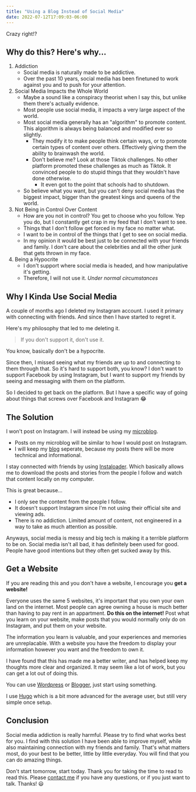 ```yaml
---
title: "Using a Blog Instead of Social Media"
date: 2022-07-12T17:09:03-06:00
---
```

Crazy right!?

## Why do this? Here's why...
1. Addiction
	- Social media is naturally made to be addictive.
	- Over the past 10 years, social media has been finetuned to work against you and to push for your attention.
2. Social Media Impacts the Whole World
	- Maybe a sound like a conspiracy theorist when I say this, but unlike them there's actually evidence.
	- Most people use social media, it impacts a very large aspect of the world.
	- Most social media generally has an "algorithm" to promote content. This algorithm is always being balanced and modified ever so slightly.
		- They modify it to make people think certain ways, or to promote certain types of content over others. Effectively giving them the ability to brainwash the world.
		- Don't believe me? Look at those Tiktok challenges. No other platform promoted these challenges as much as Tiktok. It convinced people to do stupid things that they wouldn't have done otherwise.
			- It even got to the point that schools had to shutdown.
	- So believe what you want, but you can't deny social media has the biggest impact, bigger than the greatest kings and queens of the world.
3. Not Being in Control Over Content
	- How are you not in control? You get to choose who you follow. Yep you do, but I constantly get crap in my feed that I don't want to see.
	- Things that I don't follow get forced in my face no matter what.
	- I want to be in control of the things that I get to see on social media.
	- In my opinion it would be best just to be connected with your friends and family. I don't care about the celebrities and all the other junk that gets thrown in my face.
4. Being a Hypocrite
	- I don't support where social media is headed, and how manipulative it's getting.
	- Therefore, I will not use it. *Under normal circumstances*

## Why I Kinda Use Social Media
A couple of months ago I deleted my Instagram account.
I used it primary with connecting with friends.
And since then I have started to regret it.

Here's my philosophy that led to me deleting it.

> If you don't support it, don't use it.

You know, basically don't be a hypocrite.

Since then, I missed seeing what my friends are up to and connecting to them through that.
So it's hard to support both, you know?
I don't want to support Facebook by using Instagram, but I want to support my friends by seeing and messaging with them on the platform.

So I decided to get back on the platform.
But I have a specific way of going about things that screws over Facebook and Instagram 😂

## The Solution
I won't post on Instagram.
I will instead be using my [microblog](/microblog).

- Posts on my microblog will be similar to how I would post on Instagram.
- I will keep my [blog](/posts) seperate, because my posts there will be more technical and informational.

I stay connected with friends by using [Instaloader](https://instaloader.github.io/).
Which basically allows me to download the posts and stories from the people I follow and watch that content locally on my computer.

This is great because...
- I only see the content from the people I follow.
- It doesn't support Instagram since I'm not using their official site and viewing ads.
- There is no addiction. Limited amount of content, not engineered in a way to take as much attention as possible.

Anyways, social media is messy and big tech is making it a terrible platform to be on.
Social media isn't all bad, it has definitely been used for good.
People have good intentions but they often get sucked away by this.

## Get a Website
If you are reading this and you don't have a website, I encourage you **get a website!** 

Everyone uses the same 5 websites, it's important that you own your own land on the internet.
Most people can agree owning a house is much better than having to pay rent in an appartment.
**Do this on the internet!** 
Post what you learn on your website, make posts that you would normally only do on Instagram, and put them on your website.

The information you learn is valuable, and your experiences and memories are unreplacable.
With a website you have the freedom to display your information however you want and the freedom to own it.

I have found that this has made me a better writer, and has helped keep my thoughts more clear and organized.
It may seem like a lot of work, but you can get a lot out of doing this.

You can use [Wordpress](https://wordpress.org/) or [Blogger](https://blogger.com), just start using something.

I use [Hugo](https://gohugo.io/) which is a bit more advanced for the average user, but still very simple once setup.

## Conclusion
Social media addiction is really harmful.
Please try to find what works best for you.
I find with this solution I have been able to improve myself, while also maintaining connection with my friends and family.
That's what matters most, do your best to be better, little by little everyday.
You will find that you can do amazing things.

Don't start tomorrow, start today.
Thank you for taking the time to read to read this.
Please [contact me](/contact) if you have any questions, or if you just want to talk.
Thanks! 😃
